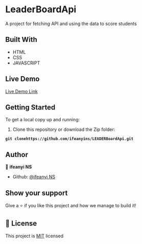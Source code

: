 # LeaderBoardApi
A project for fetching API and using the data to score students

## Built With

- HTML
- CSS
- JAVASCRIPT

## Live Demo

[Live Demo Link](https://ifeanyins.github.io/LEADERBoardApi/dist)

## Getting Started

To get a local copy up and running:

1. Clone this repository or download the Zip folder:

**``git clonehttps://github.com/ifeanyins/LEADERBoardApi.git``**


## Author

👤 **ifeanyi NS**

- Github: [@ifeanyi NS](https://github.com/ifeanyins)


## Show your support

Give a ⭐️ if you like this project and how we manage to build it!

## 📝 License

This project is [MIT](./MIT.md) licensed